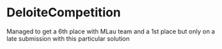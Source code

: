 # DeloiteCompetition
Managed to get a 6th place with MLau team and a 1st place but only on a late submission with this particular solution
